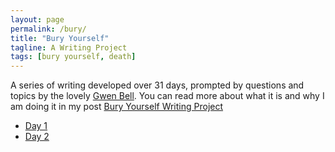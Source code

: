 ```yaml
---
layout: page
permalink: /bury/
title: "Bury Yourself"
tagline: A Writing Project
tags: [bury yourself, death]
---
```


A series of writing developed over 31 days, prompted by questions and topics by the lovely [Gwen Bell](http://www.gwenbell.com "Gwen Bell"). You can read more about what it is and why I am doing it in my post [Bury Yourself Writing Project](http://www.foursides.ca/Bury-Yourself-Writing-Project "Bury Yourself Writing Project")
<br>
* [Day 1](http://www.foursides.ca/bury-yourself-day-1 "Bury Yourself | Day 1")
* [Day 2](http://www.foursides.ca/bury-yourself-day-2 "Bury Yourself | Day 2")
